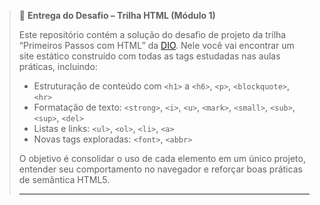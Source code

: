 > 🚀 **Entrega do Desafio – Trilha HTML (Módulo 1)**
>
> Este repositório contém a solução do desafio de projeto da trilha “Primeiros Passos com HTML” da [DIO](https://web.dio.me/). Nele você vai encontrar um site estático construído com todas as tags estudadas nas aulas práticas, incluindo:
>
> - Estruturação de conteúdo com `<h1>` a `<h6>`, `<p>`, `<blockquote>`, `<hr>`
> - Formatação de texto: `<strong>`, `<i>`, `<u>`, `<mark>`, `<small>`, `<sub>`, `<sup>`, `<del>`
> - Listas e links: `<ul>`, `<ol>`, `<li>`, `<a>`
> - Novas tags exploradas: `<font>`, `<abbr>`
>
> O objetivo é consolidar o uso de cada elemento em um único projeto, entender seu comportamento no navegador e reforçar boas práticas de semântica HTML5.
>
> ---
